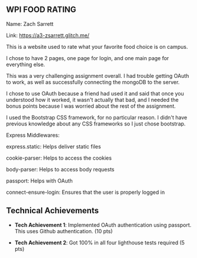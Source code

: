 ## WPI FOOD RATING

Name: Zach Sarrett

Link: https://a3-zsarrett.glitch.me/

This is a website used to rate what your favorite food choice is on campus.

I chose to have 2 pages, one page for login, and one main page for everything else.

This was a very challenging assignment overall. I had trouble getting OAuth to work, as well
as successfully connecting the mongoDB to the server.

I chose to use OAuth because a friend had used it and said that once you understood how
it worked, it wasn't actually that bad, and I needed the bonus points because I was worried
about the rest of the assignment.

I used the Bootstrap CSS framework, for no particular reason. I didn't have previous knowledge
about any CSS frameworks so I just chose bootstrap.

Express Middlewares:

express.static: Helps deliver static files

cookie-parser: Helps to access the cookies

body-parser: Helps to access body requests

passport: Helps with OAuth

connect-ensure-login: Ensures that the user is properly logged in

## Technical Achievements

- **Tech Achievement 1**:
  Implemented OAuth authentication using passport. This uses Github authentication. (10 pts)

- **Tech Achievement 2**:
  Got 100% in all four lighthouse tests required (5 pts)
